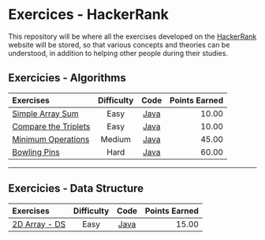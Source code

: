 # Exercices - HackerRank
This repository will be where all the exercises developed on the [HackerRank](https://www.hackerrank.com/dashboard) website will be stored, so that various concepts and theories can be understood, in addition to helping other people during their studies.

## Exercicies - Algorithms

|   Exercises  |  Difficulty  |  Code  |    Points Earned    |
| :---         |     :---:      |     :---:      |          ---: |
| [Simple Array Sum](https://www.hackerrank.com/challenges/simple-array-sum/problem)   | Easy    | [Java](https://github.com/brunofaria27/HackerRankExercices/tree/main/Algorithms/Easy/Simple%20Array%20Sum)     | 10.00    |
| [Compare the Triplets](https://www.hackerrank.com/challenges/compare-the-triplets/problem?isFullScreen=true)   | Easy    | [Java](https://github.com/brunofaria27/HackerRankExercices/tree/main/Algorithms/Easy/Compare%20the%20Triplets)     | 10.00    |
| [Minimum Operations](https://www.hackerrank.com/challenges/minimum-operations/problem)   | Medium    | [Java](https://github.com/brunofaria27/HackerRankExercices/tree/main/Algorithms/Medium/Minimum%20Operations)     | 45.00    |
| [Bowling Pins](https://www.hackerrank.com/challenges/bowling-pins/problem)   | Hard    | [Java](https://github.com/brunofaria27/HackerRankExercices/tree/main/Algorithms/Hard/Bowling%20Pins)     | 60.00    |


----------------------------------------------------
## Exercicies - Data Structure

|   Exercises  |  Difficulty  |  Code  |    Points Earned    |
| :---         |     :---:      |     :---:      |          ---: |
| [2D Array - DS](https://www.hackerrank.com/challenges/2d-array/problem)   | Easy    | [Java](https://github.com/brunofaria27/HackerRankExercices/tree/main/Algorithms/Hard/Bowling%20Pins)     | 15.00    |
